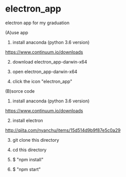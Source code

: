 # electron_app
electron app for my graduation


(A)use app

1. install anaconda (python 3.6 version)

https://www.continuum.io/downloads

2. download electron_app-darwin-x64

3. open electron_app-darwin-x64

4. click the icon "electron_app"


(B)sorce code

1. install anaconda (python 3.6 version)

https://www.continuum.io/downloads

2. install electron

http://qiita.com/nyanchu/items/15d514d9b9f87e5c0a29

3. git clone this directory

4. cd this directory 

5. $ "npm install"

6. $ "npm start"
